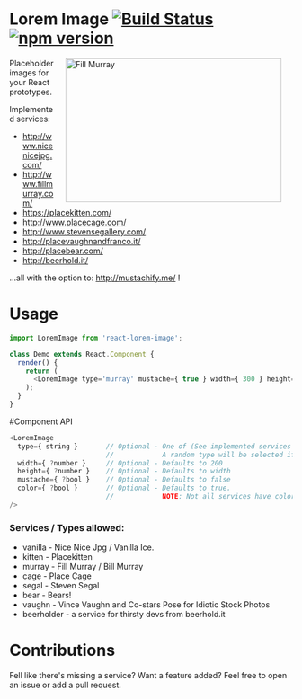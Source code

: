 # Lorem Image [![Build Status](https://travis-ci.org/chriskjaer/react-lorem-image.svg)](https://travis-ci.org/chriskjaer/react-lorem-image) [![npm version](https://badge.fury.io/js/react-lorem-image.svg)](http://badge.fury.io/js/react-lorem-image)

<img src="http://mustachify.me/?src=http%3A%2F%2Fplacevaughnandfranco.it%2Fimg%2Fsample.jpg"
align='right' width="384" height="256" hspace="20" alt="Fill Murray"/>

Placeholder images for your React prototypes.

Implemented services:
- http://www.nicenicejpg.com/
- http://www.fillmurray.com/
- https://placekitten.com/
- http://www.placecage.com/
- http://www.stevensegallery.com/
- http://placevaughnandfranco.it/
- http://placebear.com/
- http://beerhold.it/

...all with the option to: http://mustachify.me/ !


# Usage

```javascript
import LoremImage from 'react-lorem-image';

class Demo extends React.Component {
  render() {
    return (
      <LoremImage type='murray' mustache={ true } width={ 300 } height={ 300 } />
    );
  }
}
```


#Component API

```javascript
<LoremImage
  type={ string }       // Optional - One of (See implemented services below.)
                        //            A random type will be selected if empty
  width={ ?number }     // Optional - Defaults to 200
  height={ ?number }    // Optional - Defaults to width
  mustache={ ?bool }    // Optional - Defaults to false
  color={ ?bool }       // Optional - Defaults to true.
                        //            NOTE: Not all services have color.
/>
```

### Services / Types allowed:
  - vanilla - Nice Nice Jpg / Vanilla Ice.
  - kitten - Placekitten
  - murray - Fill Murray / Bill Murray
  - cage - Place Cage
  - segal - Steven Segal
  - bear - Bears!
  - vaughn - Vince Vaughn and Co-stars Pose for Idiotic Stock Photos
  - beerholder - a service for thirsty devs from beerhold.it

# Contributions
Fell like there's missing a service? Want a feature added?
Feel free to open an issue or add a pull request.
